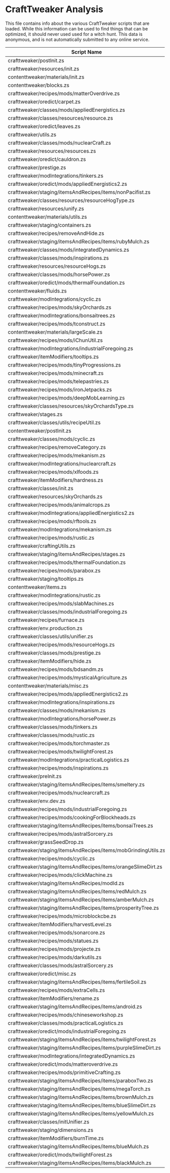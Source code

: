 # CraftTweaker Analysis

This file contains info about the various CraftTweaker scripts that are loaded.
While this information can be used to find things that can be optimized, it
should never used used for a witch hunt. This data is anonymous, and is not
automatically submitted to any online service.

| Script Name                                                    | Time  |
|----------------------------------------------------------------|-------|
| crafttweaker/postInit.zs                                       | 647ms |
| crafttweaker/resources/init.zs                                 | 631ms |
| contenttweaker/materials/init.zs                               | 435ms |
| contenttweaker/blocks.zs                                       | 170ms |
| crafttweaker/recipes/mods/matterOverdrive.zs                   | 108ms |
| crafttweaker/oredict/carpet.zs                                 | 67ms  |
| crafttweaker/classes/mods/appliedEnergistics.zs                | 52ms  |
| crafttweaker/classes/resources/resource.zs                     | 48ms  |
| crafttweaker/oredict/leaves.zs                                 | 47ms  |
| crafttweaker/utils.zs                                          | 43ms  |
| crafttweaker/classes/mods/nuclearCraft.zs                      | 39ms  |
| crafttweaker/resources/resources.zs                            | 39ms  |
| crafttweaker/oredict/cauldron.zs                               | 36ms  |
| crafttweaker/prestige.zs                                       | 33ms  |
| crafttweaker/modIntegrations/tinkers.zs                        | 30ms  |
| crafttweaker/oredict/mods/appliedEnergistics2.zs               | 29ms  |
| crafttweaker/staging/itemsAndRecipes/items/nonPacifist.zs      | 25ms  |
| crafttweaker/classes/resources/resourceHogType.zs              | 24ms  |
| crafttweaker/resources/unify.zs                                | 24ms  |
| contenttweaker/materials/utils.zs                              | 24ms  |
| crafttweaker/staging/containers.zs                             | 23ms  |
| crafttweaker/recipes/removeAndHide.zs                          | 23ms  |
| crafttweaker/staging/itemsAndRecipes/items/rubyMulch.zs        | 22ms  |
| crafttweaker/classes/mods/integratedDynamics.zs                | 21ms  |
| crafttweaker/classes/mods/inspirations.zs                      | 21ms  |
| crafttweaker/resources/resourceHogs.zs                         | 21ms  |
| crafttweaker/classes/mods/horsePower.zs                        | 20ms  |
| crafttweaker/oredict/mods/thermalFoundation.zs                 | 20ms  |
| contenttweaker/fluids.zs                                       | 19ms  |
| crafttweaker/modIntegrations/cyclic.zs                         | 18ms  |
| crafttweaker/recipes/mods/skyOrchards.zs                       | 18ms  |
| crafttweaker/modIntegrations/bonsaitrees.zs                    | 16ms  |
| crafttweaker/recipes/mods/tconstruct.zs                        | 15ms  |
| contenttweaker/materials/largeScale.zs                         | 15ms  |
| crafttweaker/recipes/mods/iChunUtil.zs                         | 15ms  |
| crafttweaker/modIntegrations/industrialForegoing.zs            | 15ms  |
| crafttweaker/itemModifiers/tooltips.zs                         | 14ms  |
| crafttweaker/recipes/mods/tinyProgressions.zs                  | 14ms  |
| crafttweaker/recipes/mods/minecraft.zs                         | 14ms  |
| crafttweaker/recipes/mods/telepastries.zs                      | 13ms  |
| crafttweaker/recipes/mods/ironJetpacks.zs                      | 12ms  |
| crafttweaker/recipes/mods/deepMobLearning.zs                   | 12ms  |
| crafttweaker/classes/resources/skyOrchardsType.zs              | 12ms  |
| crafttweaker/stages.zs                                         | 11ms  |
| crafttweaker/classes/utils/recipeUtil.zs                       | 11ms  |
| contenttweaker/postInit.zs                                     | 11ms  |
| crafttweaker/classes/mods/cyclic.zs                            | 10ms  |
| crafttweaker/recipes/removeCategory.zs                         | 10ms  |
| crafttweaker/recipes/mods/mekanism.zs                          | 10ms  |
| crafttweaker/modIntegrations/nuclearcraft.zs                   | 10ms  |
| crafttweaker/recipes/mods/xlfoods.zs                           | 10ms  |
| crafttweaker/itemModifiers/hardness.zs                         | 10ms  |
| crafttweaker/classes/init.zs                                   | 9ms   |
| crafttweaker/resources/skyOrchards.zs                          | 8ms   |
| crafttweaker/recipes/mods/animalcrops.zs                       | 7ms   |
| crafttweaker/modIntegrations/appliedEnergistics2.zs            | 7ms   |
| crafttweaker/recipes/mods/rftools.zs                           | 7ms   |
| crafttweaker/modIntegrations/mekanism.zs                       | 7ms   |
| crafttweaker/recipes/mods/rustic.zs                            | 6ms   |
| crafttweaker/craftingUtils.zs                                  | 6ms   |
| crafttweaker/staging/itemsAndRecipes/stages.zs                 | 6ms   |
| crafttweaker/recipes/mods/thermalFoundation.zs                 | 5ms   |
| crafttweaker/recipes/mods/parabox.zs                           | 5ms   |
| crafttweaker/staging/tooltips.zs                               | 5ms   |
| contenttweaker/items.zs                                        | 4ms   |
| crafttweaker/modIntegrations/rustic.zs                         | 4ms   |
| crafttweaker/recipes/mods/slabMachines.zs                      | 4ms   |
| crafttweaker/classes/mods/industrialForegoing.zs               | 4ms   |
| crafttweaker/recipes/furnace.zs                                | 4ms   |
| crafttweaker/env.production.zs                                 | 4ms   |
| crafttweaker/classes/utils/unifier.zs                          | 4ms   |
| crafttweaker/recipes/mods/resourceHogs.zs                      | 3ms   |
| crafttweaker/classes/mods/prestige.zs                          | 3ms   |
| crafttweaker/itemModifiers/hide.zs                             | 3ms   |
| crafttweaker/recipes/mods/bdsandm.zs                           | 3ms   |
| crafttweaker/recipes/mods/mysticalAgriculture.zs               | 3ms   |
| contenttweaker/materials/misc.zs                               | 3ms   |
| crafttweaker/recipes/mods/appliedEnergistics2.zs               | 3ms   |
| crafttweaker/modIntegrations/inspirations.zs                   | 3ms   |
| crafttweaker/classes/mods/mekanism.zs                          | 3ms   |
| crafttweaker/modIntegrations/horsePower.zs                     | 3ms   |
| crafttweaker/classes/mods/tinkers.zs                           | 2ms   |
| crafttweaker/classes/mods/rustic.zs                            | 2ms   |
| crafttweaker/recipes/mods/torchmaster.zs                       | 2ms   |
| crafttweaker/recipes/mods/twilightForest.zs                    | 2ms   |
| crafttweaker/modIntegrations/practicalLogistics.zs             | 2ms   |
| crafttweaker/recipes/mods/inspirations.zs                      | 2ms   |
| crafttweaker/preInit.zs                                        | 2ms   |
| crafttweaker/staging/itemsAndRecipes/items/smeltery.zs         | 2ms   |
| crafttweaker/recipes/mods/nuclearcraft.zs                      | 2ms   |
| crafttweaker/env.dev.zs                                        | 2ms   |
| crafttweaker/recipes/mods/industrialForegoing.zs               | 2ms   |
| crafttweaker/recipes/mods/cookingForBlockheads.zs              | 2ms   |
| crafttweaker/staging/itemsAndRecipes/items/bonsaiTrees.zs      | 2ms   |
| crafttweaker/recipes/mods/astralSorcery.zs                     | 2ms   |
| crafttweaker/grassSeedDrop.zs                                  | 2ms   |
| crafttweaker/staging/itemsAndRecipes/items/mobGrindingUtils.zs | 1ms   |
| crafttweaker/recipes/mods/cyclic.zs                            | 1ms   |
| crafttweaker/staging/itemsAndRecipes/items/orangeSlimeDirt.zs  | 1ms   |
| crafttweaker/recipes/mods/clickMachine.zs                      | 1ms   |
| crafttweaker/staging/itemsAndRecipes/modId.zs                  | 1ms   |
| crafttweaker/staging/itemsAndRecipes/items/redMulch.zs         | 1ms   |
| crafttweaker/staging/itemsAndRecipes/items/amberMulch.zs       | 1ms   |
| crafttweaker/staging/itemsAndRecipes/items/prosperityTree.zs   | 1ms   |
| crafttweaker/recipes/mods/microblockcbe.zs                     | 1ms   |
| crafttweaker/itemModifiers/harvestLevel.zs                     | 1ms   |
| crafttweaker/recipes/mods/sonarcore.zs                         | 1ms   |
| crafttweaker/recipes/mods/statues.zs                           | 1ms   |
| crafttweaker/recipes/mods/projecte.zs                          | 1ms   |
| crafttweaker/recipes/mods/darkutils.zs                         | 1ms   |
| crafttweaker/classes/mods/astralSorcery.zs                     | 1ms   |
| crafttweaker/oredict/misc.zs                                   | 1ms   |
| crafttweaker/staging/itemsAndRecipes/items/fertileSoil.zs      | 1ms   |
| crafttweaker/recipes/mods/extraCells.zs                        | 1ms   |
| crafttweaker/itemModifiers/rename.zs                           | 1ms   |
| crafttweaker/staging/itemsAndRecipes/items/android.zs          | 1ms   |
| crafttweaker/recipes/mods/chineseworkshop.zs                   | 1ms   |
| crafttweaker/classes/mods/practicalLogistics.zs                | 1ms   |
| crafttweaker/oredict/mods/industrialForegoing.zs               | 1ms   |
| crafttweaker/staging/itemsAndRecipes/items/twilightForest.zs   | 1ms   |
| crafttweaker/staging/itemsAndRecipes/items/purpleSlimeDirt.zs  | 1ms   |
| crafttweaker/modIntegrations/integratedDynamics.zs             | 1ms   |
| crafttweaker/oredict/mods/matteroverdrive.zs                   | 1ms   |
| crafttweaker/recipes/mods/primitiveCrafting.zs                 | 1ms   |
| crafttweaker/staging/itemsAndRecipes/items/paraboxTwo.zs       | 0ms   |
| crafttweaker/staging/itemsAndRecipes/items/megaTorch.zs        | 0ms   |
| crafttweaker/staging/itemsAndRecipes/items/brownMulch.zs       | 0ms   |
| crafttweaker/staging/itemsAndRecipes/items/blueSlimeDirt.zs    | 0ms   |
| crafttweaker/staging/itemsAndRecipes/items/yellowMulch.zs      | 0ms   |
| crafttweaker/classes/initUnifier.zs                            | 0ms   |
| crafttweaker/staging/dimensions.zs                             | 0ms   |
| crafttweaker/itemModifiers/burnTime.zs                         | 0ms   |
| crafttweaker/staging/itemsAndRecipes/items/blueMulch.zs        | 0ms   |
| crafttweaker/oredict/mods/twilightForest.zs                    | 0ms   |
| crafttweaker/staging/itemsAndRecipes/items/blackMulch.zs       | 0ms   |

